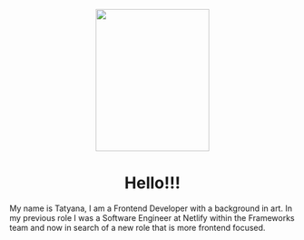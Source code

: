 <p align="center">
<img src="https://github.com/taty2010/taty2010/assets/43764894/7008b1fe-e2ed-4bd9-a408-2cd2b2126138" data-canonical-src="https://github.com/taty2010/taty2010/assets/43764894/7008b1fe-e2ed-4bd9-a408-2cd2b2126138" width="200" height="250" />
</p>
<h1 align="center">
  Hello!!!
</h1>

My name is Tatyana, I am a Frontend Developer with a background in art. In my previous role I was a Software Engineer at Netlify within the Frameworks team and now in search of a new role that is more frontend focused. 
<div align="center">
</div>
